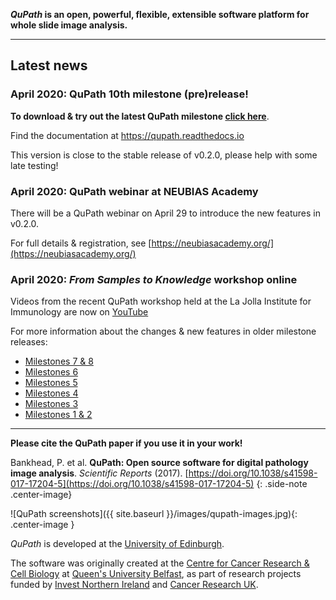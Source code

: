 <!-- ![]({{ site.baseurl }}/images/qupath-banner.jpg){: .center-image .max-width-100 } -->

<!-- ## QuPath -->

**_QuPath_ is an open, powerful, flexible, extensible software platform for whole slide image analysis.**

----

## Latest news

### April 2020: QuPath 10th milestone (pre)release!

**To download & try out the latest QuPath milestone [click here](https://github.com/qupath/qupath/releases/latest)**.

Find the documentation at https://qupath.readthedocs.io

This version is close to the stable release of v0.2.0, please help with some late testing!

### April 2020: QuPath webinar at NEUBIAS Academy
There will be a QuPath webinar on April 29 to introduce the new features in v0.2.0.

For full details & registration, see [https://neubiasacademy.org/](https://neubiasacademy.org/)

### April 2020: *From Samples to Knowledge* workshop online
Videos from the recent QuPath workshop held at the La Jolla Institute for Immunology are now on [YouTube](https://www.youtube.com/playlist?list=PLlGXRBscPbCD89fRULm4peopF57qugciN)

For more information about the changes & new features in older milestone releases:
* [Milestones 7 & 8](https://petebankhead.github.io/qupath/2019/12/10/eighth-milestone.html)
* [Milestones 6](https://petebankhead.github.io/qupath/2019/11/17/sixth-milestone.html)
* [Milestones 5](https://petebankhead.github.io/qupath/2019/11/02/fifth-milestone.html)
* [Milestones 4](https://petebankhead.github.io/qupath/2019/08/20/fourth-milestone.html)
* [Milestones 3](https://petebankhead.github.io/qupath/2019/07/25/third-milestone.html)
* [Milestones 1 & 2](QuPath-v0.2.0)

----
**Please cite the QuPath paper if you use it in your work!**

Bankhead, P. et al. **QuPath: Open source software for digital pathology image analysis**. _Scientific Reports_ (2017). [https://doi.org/10.1038/s41598-017-17204-5](https://doi.org/10.1038/s41598-017-17204-5)
{: .side-note .center-image}

![QuPath screenshots]({{ site.baseurl }}/images/qupath-images.jpg){: .center-image }
<!-- http://creativecommons.org/licenses/by/4.0/ -->

_QuPath_ is developed at the <a href="https://www.ed.ac.uk/pathology">University of Edinburgh</a>.

The software was originally created at the <a href="http://www.qub.ac.uk/research-centres/CentreforCancerResearchCellBiology/">Centre for Cancer Research & Cell Biology</a> at <a href="http://www.qub.ac.uk">Queen's University Belfast</a>, as part of research projects funded by <a href="http://www.investni.com">Invest Northern Ireland</a> and <a href="http://www.cancerresearchuk.org">Cancer Research UK</a>.
